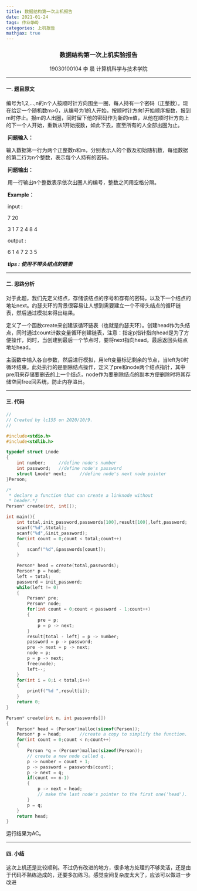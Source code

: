 ```yaml
---
title: 数据结构第一次上机报告
date: 2021-01-24
tags: 作业QWQ
categories: 上机报告
mathjax: true
---
```


### <center>数据结构第一次上机实验报告</center>

<center>19030100104    李 晨    计算机科学与技术学院</center>

---

#### 一. 题目原文

​		编号为1,2,...,n的n个人按顺时针方向围坐一圈，每人持有一个密码（正整数）。现在给定一个随机数m>0，从编号为1的人开始，按顺时针方向1开始顺序报数，报到m时停止。报m的人出圈，同时留下他的密码作为新的m值，从他在顺时针方向上的下一个人开始，重新从1开始报数，如此下去，直至所有的人全部出圈为止。

​		**问题输入：**

​		输入数据第一行为两个正整数n和m，分别表示人的个数及初始随机数，每组数据的第二行为n个整数，表示每个人持有的密码。

​		**问题输出：**

​		用一行输出n个整数表示依次出圈人的编号，整数之间用空格分隔。

​		**Example：**

​		input : 

​		7 20

​		3 1 7 2 4 8 4

​		output : 

​		6 1 4 7 2 3 5



​		***tips : 使用不带头结点的链表***

---

#### 二. 思路分析

​		对于此题，我们先定义结点，存储该结点的序号和存有的密码，以及下一个结点的地址next。约瑟夫环的背景很容易让人想到需要建立一个不带头结点的循环链表，然后通过模拟来得出结果。

​		定义了一个函数create来创建该循环链表（也就是约瑟夫环）。创建head作为头结点，同时通过count计数变量循环创建链表，注意：指定p指针指向head是为了方便操作，同时，当创建到最后一个节点时，要将next指向head。最后返回头结点地址head。

​		主函数中输入各自参数，然后进行模拟，用left变量标记剩余的节点，当left为0时循环结束。此处执行的是删除结点操作，定义了pre和node两个结点指针，其中pre用来存储要删去的上一个结点，node作为要删除结点的副本方便删除时将其存储空间free回系统，防止内存溢出。

---

#### 三. 代码

```c
//
// Created by lc155 on 2020/10/9.
//

#include<stdio.h>
#include<stdlib.h>

typedef struct Lnode
{
    int number;     //define node's number
    int password;   //define node's password
    struct Lnode* next;     //define node's next node pointer
}Person;

/*
 * declare a function that can create a linknode without
 * header.*/
Person* create(int, int[]);

int main(){
    int total,init_password,passwords[100],result[100],left,password;
    scanf("%d",&total);
    scanf("%d",&init_password);
    for(int count = 0;count < total;count++)
    {
        scanf("%d",&passwords[count]);
    }

    Person* head = create(total,passwords);
    Person* p = head;
    left = total;
    password = init_password;
    while(left != 0)
    {
        Person* pre;
        Person* node;
        for(int count = 0;count < password - 1;count++)
        {
            pre = p;
            p = p -> next;
        }
        result[total - left] = p -> number;
        password = p -> password;
        pre -> next = p -> next;
        node = p;
        p = p -> next;
        free(node);
        left--;
    }
    for(int i = 0;i < total;i++)
    {
        printf("%d ",result[i]);
    }
    return 0;
}

Person* create(int n, int passwords[])
{
    Person* head = (Person*)malloc(sizeof(Person));
    Person* p = head;       //create a copy to simplify the function.
    for(int count = 0;count < n;count++)
    {
        Person *q = (Person*)malloc(sizeof(Person));
        // create a new node called q.
        p -> number = count + 1;
        p -> password = passwords[count];
        p -> next = q;
        if(count == n-1)
        {
            p -> next = head;
            // make the last node's pointer to the first one('head').
        }
        p = q;
    }
    return head;
}
```



运行结果为AC。



---

#### 四. 小结

​		这次上机还是比较顺利。不过仍有改进的地方，很多地方处理的不够灵活，还是由于代码不熟练造成的，还要多加练习。感觉空间复杂度太大了，应该可以做进一步改进

